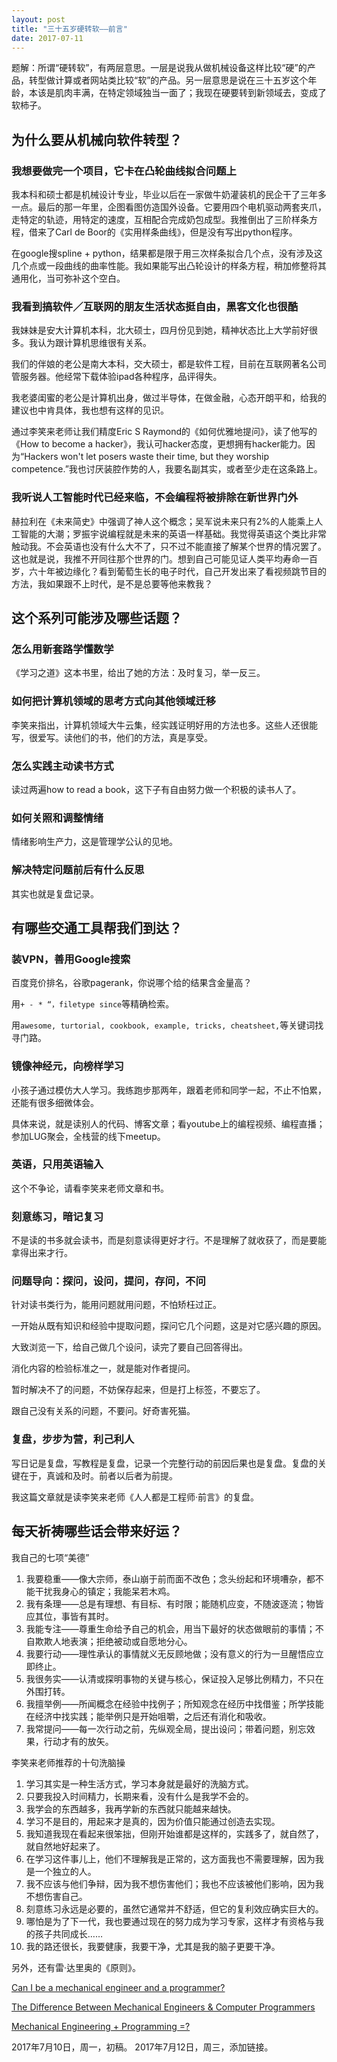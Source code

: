 ```yaml
---
layout: post
title: "三十五岁硬转软——前言"
date: 2017-07-11
---
```



题解：所谓“硬转软”，有两层意思。一层是说我从做机械设备这样比较“硬”的产品，转型做计算或者网站类比较“软”的产品。另一层意思是说在三十五岁这个年龄，本该是肌肉丰满，在特定领域独当一面了；我现在硬要转到新领域去，变成了软柿子。

## 为什么要从机械向软件转型？

### 我想要做完一个项目，它卡在凸轮曲线拟合问题上

我本科和硕士都是机械设计专业，毕业以后在一家做牛奶灌装机的民企干了三年多一点。最后的那一年里，企图看图仿造国外设备。它要用四个电机驱动两套夹爪，走特定的轨迹，用特定的速度，互相配合完成奶包成型。我推倒出了三阶样条方程，借来了Carl de Boor的《实用样条曲线》，但是没有写出python程序。

在google搜spline + python，结果都是限于用三次样条拟合几个点，没有涉及这几个点或一段曲线的曲率性能。我如果能写出凸轮设计的样条方程，稍加修整将其通用化，当可弥补这个空白。

### 我看到搞软件／互联网的朋友生活状态挺自由，黑客文化也很酷

我妹妹是安大计算机本科，北大硕士，四月份见到她，精神状态比上大学前好很多。我认为跟计算机思维很有关系。

我们的伴娘的老公是南大本科，交大硕士，都是软件工程，目前在互联网著名公司管服务器。他经常下载体验ipad各种程序，品评得失。

我老婆闺蜜的老公是计算机出身，做过半导体，在做金融，心态开朗平和，给我的建议也中肯具体，我也想有这样的见识。

通过李笑来老师让我们精度Eric S Raymond的《如何优雅地提问》，读了他写的《How to become a hacker》，我认可hacker态度，更想拥有hacker能力。因为“Hackers won't let posers waste their time, but they worship competence.”我也讨厌装腔作势的人，我要名副其实，或者至少走在这条路上。

### 我听说人工智能时代已经来临，不会编程将被排除在新世界门外

赫拉利在《未来简史》中强调了神人这个概念；吴军说未来只有2%的人能乘上人工智能的大潮；罗振宇说编程就是未来的英语一样基础。我觉得英语这个类比非常触动我。不会英语也没有什么大不了，只不过不能直接了解某个世界的情况罢了。这也就是说，我推不开同往那个世界的门。想到自己可能见证人类平均寿命一百岁，六十年被边缘化？看到葡萄生长的电子时代，自己开发出来了看视频跳节目的方法，我如果跟不上时代，是不是总要等他来教我？

## 这个系列可能涉及哪些话题？

### 怎么用新套路学懂数学

《学习之道》这本书里，给出了她的方法：及时复习，举一反三。

### 如何把计算机领域的思考方式向其他领域迁移

李笑来指出，计算机领域大牛云集，经实践证明好用的方法也多。这些人还很能写，很爱写。读他们的书，他们的方法，真是享受。

### 怎么实践主动读书方式

读过两遍how to read a book，这下子有自由努力做一个积极的读书人了。

### 如何关照和调整情绪

情绪影响生产力，这是管理学公认的见地。

### 解决特定问题前后有什么反思

其实也就是复盘记录。

## 有哪些交通工具帮我们到达？

### 装VPN，善用Google搜索

百度竞价排名，谷歌pagerank，你说哪个给的结果含金量高？

用`+ - * “，filetype since`等精确检索。

用`awesome, turtorial, cookbook, example, tricks, cheatsheet,`等关键词找寻门路。

### 镜像神经元，向榜样学习

小孩子通过模仿大人学习。我练跑步那两年，跟着老师和同学一起，不止不怕累，还能有很多细微体会。

具体来说，就是读别人的代码、博客文章；看youtube上的编程视频、编程直播；参加LUG聚会，全栈营的线下meetup。

### 英语，只用英语输入

这个不争论，请看李笑来老师文章和书。

### 刻意练习，暗记复习

不是读的书多就会读书，而是刻意读得更好才行。不是理解了就收获了，而是要能拿得出来才行。

### 问题导向：探问，设问，提问，存问，不问

针对读书类行为，能用问题就用问题，不怕矫枉过正。

一开始从既有知识和经验中提取问题，探问它几个问题，这是对它感兴趣的原因。

大致浏览一下，给自己做几个设问，读完了要自己回答得出。

消化内容的检验标准之一，就是能对作者提问。

暂时解决不了的问题，不妨保存起来，但是打上标签，不要忘了。

跟自己没有关系的问题，不要问。好奇害死猫。

### 复盘，步步为营，利己利人

写日记是复盘，写教程是复盘，记录一个完整行动的前因后果也是复盘。复盘的关键在于，真诚和及时。前者以后者为前提。

我这篇文章就是读李笑来老师《人人都是工程师·前言》的复盘。

## 每天祈祷哪些话会带来好运？

我自己的七项“美德”

1. 我要稳重——像大宗师，泰山崩于前而面不改色；念头纷起和环境嘈杂，都不能干扰我身心的镇定；我能呆若木鸡。
2. 我有条理——总是有理想、有目标、有时限；能随机应变，不随波逐流；物皆应其位，事皆有其时。
3. 我能专注——尊重生命给予自己的机会，用当下最好的状态做眼前的事情；不自欺欺人地表演；拒绝被动或自愿地分心。
4. 我要行动——理性承认的事情就义无反顾地做；没有意义的行为一旦醒悟应立即终止。
5. 我很务实——认清或探明事物的关键与核心，保证投入足够比例精力，不只在外围打转。
6. 我擅举例——所闻概念在经验中找例子；所知观念在经历中找借鉴；所学技能在经济中找实践；能举例只是开始咀嚼，之后还有消化和吸收。
7. 我常提问——每一次行动之前，先纵观全局，提出设问；带着问题，别忘效果，行动才有的放矢。

李笑来老师推荐的十句洗脑操

1. 学习其实是一种生活方式，学习本身就是最好的洗脑方式。
2. 只要我投入时间精力，长期来看，没有什么是我学不会的。
3. 我学会的东西越多，我再学新的东西就只能越来越快。
4. 学习不是目的，用起来才是真的，因为价值只能通过创造去实现。
5. 我知道我现在看起来很笨拙，但刚开始谁都是这样的，实践多了，就自然了，就自然地好起来了。
6. 在学习这件事儿上，他们不理解我是正常的，这方面我也不需要理解，因为我是一个独立的人。
7. 我不应该与他们争辩，因为我不想伤害他们；我也不应该被他们影响，因为我不想伤害自己。
8. 刻意练习永远是必要的，虽然它通常并不舒适，但它的复利效应确实巨大的。
9. 哪怕是为了下一代，我也要通过现在的努力成为学习专家，这样才有资格与我的孩子共同成长……
10. 我的路还很长，我要健康，我要干净，尤其是我的脑子更要干净。

另外，还有雷·达里奥的《原则》。

[Can I be a mechanical engineer and a programmer?](https://www.quora.com/Can-I-be-a-mechanical-engineer-and-a-programmer)

[The Difference Between Mechanical Engineers & Computer Programmers](http://work.chron.com/difference-between-mechanical-engineers-computer-programmers-25706.html)

[Mechanical Engineering + Programming =?](https://answers.yahoo.com/question/index?qid=20080914154012AAExstU)



2017年7月10日，周一，初稿。
2017年7月12日，周三，添加链接。
